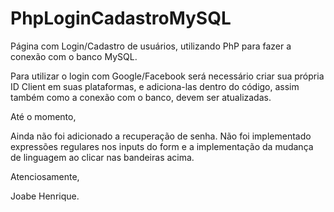 # PhpLoginCadastroMySQL
 
Página com Login/Cadastro de usuários, utilizando PhP para fazer a conexão com o banco MySQL.

Para utilizar o login com Google/Facebook será necessário criar sua própria ID Client em suas plataformas, e adiciona-las dentro do código, assim também como a conexão com o banco, devem ser atualizadas.

Até o momento, 

Ainda não foi adicionado a recuperação de senha.
Não foi implementado expressões regulares nos inputs do form
e a implementação da mudança de linguagem ao clicar nas bandeiras acima.

Atenciosamente,

Joabe Henrique.



